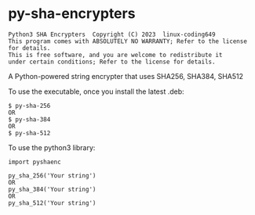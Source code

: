 # py-sha-encrypters

    Python3 SHA Encrypters  Copyright (C) 2023  linux-coding649
    This program comes with ABSOLUTELY NO WARRANTY; Refer to the license for details.
    This is free software, and you are welcome to redistribute it
    under certain conditions; Refer to the license for details.

A Python-powered string encrypter that uses SHA256, SHA384, SHA512

To use the executable, once you install the latest .deb:

```
$ py-sha-256
OR
$ py-sha-384
OR
$ py-sha-512
```

To use the python3 library:

```
import pyshaenc

py_sha_256('Your string')
OR
py_sha_384('Your string')
OR
py_sha_512('Your string')
```
